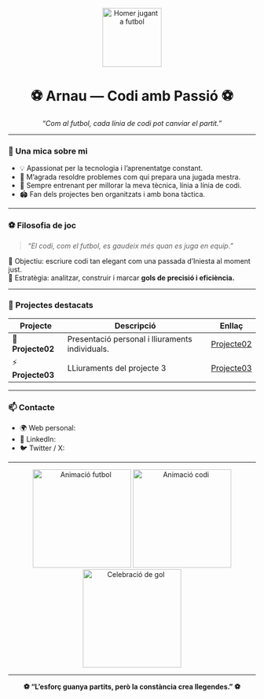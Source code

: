<p align="center">
  <img src="https://blogger.googleusercontent.com/img/b/R29vZ2xl/AVvXsEgs9PLw23nG9HMxz6-fdvbpTbo0e7fvzfXCSZGgQUjenotcIS2q0mb1JsXfehXfwpuA4qsqeSMHOuzCKnZkqVxVg1Oilm3UgoXKnayrWGdTm7ttv2LddDgTpQdtrMzgVA2DEmJBp9N6HX6L/s1600/Soccer+Homer.gif" width="120" alt="Homer jugant a futbol" />
</p>

<h1 align="center">⚽ Arnau — Codi amb Passió ⚽</h1>

<p align="center">
  <i>“Com al futbol, cada línia de codi pot canviar el partit.”</i>
</p>

---

### 🧠 Una mica sobre mi

- 💡 Apassionat per la tecnologia i l’aprenentatge constant.  
- 🧩 M’agrada resoldre problemes com qui prepara una jugada mestra.  
- 🌱 Sempre entrenant per millorar la meva tècnica, línia a línia de codi.  
- 🏟️ Fan dels projectes ben organitzats i amb bona tàctica.  

---

### ⚽ Filosofia de joc

> *“El codi, com el futbol, es gaudeix més quan es juga en equip.”*  

🎯 Objectiu: escriure codi tan elegant com una passada d’Iniesta al moment just.  
🧠 Estratègia: analitzar, construir i marcar **gols de precisió i eficiència.**

---

### 🚀 Projectes destacats

| Projecte | Descripció | Enllaç |
|-----------|-------------|--------|
| 🧩 **Projecte02** | Presentació personal i lliuraments individuals. | [Projecte02]() |
| ⚡ **Projecte03** | LLiuraments del projecte 3 | [Projecte03]() |

---

### 📫 Contacte

- 🌍 Web personal: [ ]()  
- 💼 LinkedIn: [ ]()  
- 🐦 Twitter / X: [ ]()  

---

<p align="center">
  <img src="https://media.giphy.com/media/xT9IgG50Fb7Mi0prBC/giphy.gif" width="200" alt="Animació futbol" />
  <img src="https://media.giphy.com/media/26xBukhU9m3xYF5Xi/giphy.gif" width="200" alt="Animació codi" />
  <img src="https://media.giphy.com/media/l1J9EdzfOSgfyueLm/giphy.gif" width="200" alt="Celebració de gol" />
</p>

---

<p align="center">
  <b>⚽ “L’esforç guanya partits, però la constància crea llegendes.” ⚽</b>
</p>

